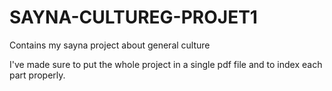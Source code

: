# SAYNA-CULTUREG-PROJET1
Contains my sayna project about general culture

I've made sure to put the whole project in a single pdf file and to index each part properly.
